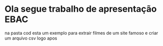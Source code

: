 # Ola segue trabalho de apresentação EBAC 

na pasta cod esta um exemplo para extrair filmes de um site famoso e criar um arquivo csv logo apos
